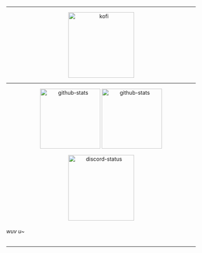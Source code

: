 <hr>
<p align="center" width="100%">
    <a href="https://ko-fi.com/soevielofficial" target="_blank"><img height="175px" src="https://i.imgur.com/3MGFecZ.png" alt="kofi" /></a>
</p>
<!-- <p align="center" width="100%">
    <img height="175px" src="https://i.imgur.com/W6mUoiN.png" alt="profile">
</p> -->
<hr>
<p align="center" width="100%">
    <img height="160px" src="https://github-readme-stats-git-masterrstaa-rickstaa.vercel.app/api?username=soevielofficial&theme=radical&hide_border=false&include_all_commits=true&count_private=false" alt="github-stats">
    <img height="160px" src="https://github-readme-stats-git-masterrstaa-rickstaa.vercel.app/api/top-langs/?username=soevielofficial&theme=radical&hide_border=false&include_all_commits=true&count_private=false&layout=compact" alt="github-stats">
</p>
<p align="center" width="100%">
    <img height="175px" src="https://lanyard.cnrad.dev/api/442224069899976707?theme=dark&amp;hideDiscrim=true" alt="discord-status">
</p>
<h6 align="left">wuv u~</h6>
<hr>